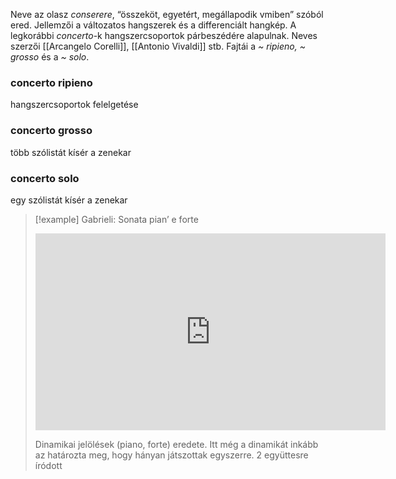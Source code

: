 Neve az olasz *conserere*, “összeköt, egyetért, megállapodik vmiben” szóból ered. Jellemzői a változatos hangszerek és a differenciált hangkép.
A legkorábbi *concerto*-k hangszercsoportok párbeszédére alapulnak. Neves szerzői [[Arcangelo Corelli]], [[Antonio Vivaldi]] stb.
Fajtái a *~ ripieno, ~ grosso* és a *~ solo*.
### concerto ripieno
hangszercsoportok felelgetése
### concerto grosso
több szólistát kísér a zenekar
### concerto solo
egy szólistát kísér a zenekar

>[!example] Gabrieli: Sonata pian’ e forte
><iframe width="560" height="315" src="https://www.youtube-nocookie.com/embed/QXRITlQBitc?si=68L0DHewrP0C6uC2" title="YouTube video player" frameborder="0" allow="accelerometer; autoplay; clipboard-write; encrypted-media; gyroscope; picture-in-picture; web-share" allowfullscreen></iframe>
>
>Dinamikai jelölések (piano, forte) eredete. Itt még a dinamikát inkább az határozta meg, hogy hányan játszottak egyszerre. 2 együttesre íródott